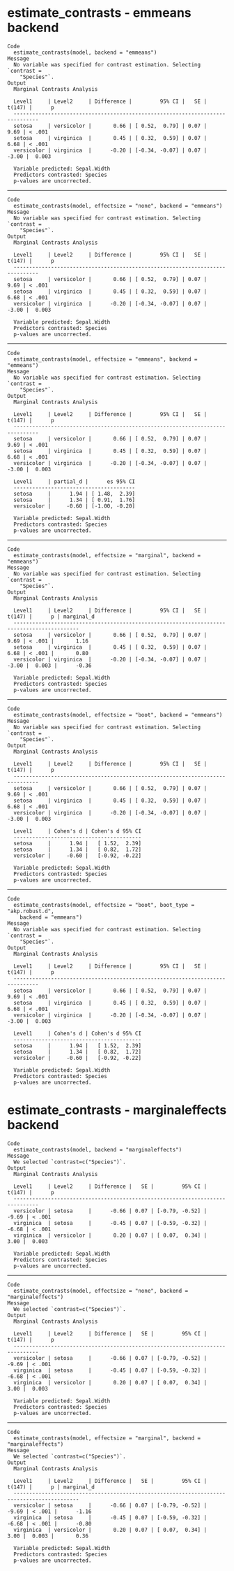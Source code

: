 # estimate_contrasts - emmeans backend

    Code
      estimate_contrasts(model, backend = "emmeans")
    Message
      No variable was specified for contrast estimation. Selecting `contrast =
        "Species"`.
    Output
      Marginal Contrasts Analysis
      
      Level1     | Level2     | Difference |         95% CI |   SE | t(147) |      p
      ------------------------------------------------------------------------------
      setosa     | versicolor |       0.66 | [ 0.52,  0.79] | 0.07 |   9.69 | < .001
      setosa     | virginica  |       0.45 | [ 0.32,  0.59] | 0.07 |   6.68 | < .001
      versicolor | virginica  |      -0.20 | [-0.34, -0.07] | 0.07 |  -3.00 |  0.003
      
      Variable predicted: Sepal.Width
      Predictors contrasted: Species
      p-values are uncorrected.

---

    Code
      estimate_contrasts(model, effectsize = "none", backend = "emmeans")
    Message
      No variable was specified for contrast estimation. Selecting `contrast =
        "Species"`.
    Output
      Marginal Contrasts Analysis
      
      Level1     | Level2     | Difference |         95% CI |   SE | t(147) |      p
      ------------------------------------------------------------------------------
      setosa     | versicolor |       0.66 | [ 0.52,  0.79] | 0.07 |   9.69 | < .001
      setosa     | virginica  |       0.45 | [ 0.32,  0.59] | 0.07 |   6.68 | < .001
      versicolor | virginica  |      -0.20 | [-0.34, -0.07] | 0.07 |  -3.00 |  0.003
      
      Variable predicted: Sepal.Width
      Predictors contrasted: Species
      p-values are uncorrected.

---

    Code
      estimate_contrasts(model, effectsize = "emmeans", backend = "emmeans")
    Message
      No variable was specified for contrast estimation. Selecting `contrast =
        "Species"`.
    Output
      Marginal Contrasts Analysis
      
      Level1     | Level2     | Difference |         95% CI |   SE | t(147) |      p
      ------------------------------------------------------------------------------
      setosa     | versicolor |       0.66 | [ 0.52,  0.79] | 0.07 |   9.69 | < .001
      setosa     | virginica  |       0.45 | [ 0.32,  0.59] | 0.07 |   6.68 | < .001
      versicolor | virginica  |      -0.20 | [-0.34, -0.07] | 0.07 |  -3.00 |  0.003
      
      Level1     | partial_d |      es 95% CI
      ---------------------------------------
      setosa     |      1.94 | [ 1.48,  2.39]
      setosa     |      1.34 | [ 0.91,  1.76]
      versicolor |     -0.60 | [-1.00, -0.20]
      
      Variable predicted: Sepal.Width
      Predictors contrasted: Species
      p-values are uncorrected.

---

    Code
      estimate_contrasts(model, effectsize = "marginal", backend = "emmeans")
    Message
      No variable was specified for contrast estimation. Selecting `contrast =
        "Species"`.
    Output
      Marginal Contrasts Analysis
      
      Level1     | Level2     | Difference |         95% CI |   SE | t(147) |      p | marginal_d
      -------------------------------------------------------------------------------------------
      setosa     | versicolor |       0.66 | [ 0.52,  0.79] | 0.07 |   9.69 | < .001 |       1.16
      setosa     | virginica  |       0.45 | [ 0.32,  0.59] | 0.07 |   6.68 | < .001 |       0.80
      versicolor | virginica  |      -0.20 | [-0.34, -0.07] | 0.07 |  -3.00 |  0.003 |      -0.36
      
      Variable predicted: Sepal.Width
      Predictors contrasted: Species
      p-values are uncorrected.

---

    Code
      estimate_contrasts(model, effectsize = "boot", backend = "emmeans")
    Message
      No variable was specified for contrast estimation. Selecting `contrast =
        "Species"`.
    Output
      Marginal Contrasts Analysis
      
      Level1     | Level2     | Difference |         95% CI |   SE | t(147) |      p
      ------------------------------------------------------------------------------
      setosa     | versicolor |       0.66 | [ 0.52,  0.79] | 0.07 |   9.69 | < .001
      setosa     | virginica  |       0.45 | [ 0.32,  0.59] | 0.07 |   6.68 | < .001
      versicolor | virginica  |      -0.20 | [-0.34, -0.07] | 0.07 |  -3.00 |  0.003
      
      Level1     | Cohen's d | Cohen's d 95% CI
      -----------------------------------------
      setosa     |      1.94 |   [ 1.52,  2.39]
      setosa     |      1.34 |   [ 0.82,  1.72]
      versicolor |     -0.60 |   [-0.92, -0.22]
      
      Variable predicted: Sepal.Width
      Predictors contrasted: Species
      p-values are uncorrected.

---

    Code
      estimate_contrasts(model, effectsize = "boot", boot_type = "akp.robust.d",
        backend = "emmeans")
    Message
      No variable was specified for contrast estimation. Selecting `contrast =
        "Species"`.
    Output
      Marginal Contrasts Analysis
      
      Level1     | Level2     | Difference |         95% CI |   SE | t(147) |      p
      ------------------------------------------------------------------------------
      setosa     | versicolor |       0.66 | [ 0.52,  0.79] | 0.07 |   9.69 | < .001
      setosa     | virginica  |       0.45 | [ 0.32,  0.59] | 0.07 |   6.68 | < .001
      versicolor | virginica  |      -0.20 | [-0.34, -0.07] | 0.07 |  -3.00 |  0.003
      
      Level1     | Cohen's d | Cohen's d 95% CI
      -----------------------------------------
      setosa     |      1.94 |   [ 1.52,  2.39]
      setosa     |      1.34 |   [ 0.82,  1.72]
      versicolor |     -0.60 |   [-0.92, -0.22]
      
      Variable predicted: Sepal.Width
      Predictors contrasted: Species
      p-values are uncorrected.

# estimate_contrasts - marginaleffects backend

    Code
      estimate_contrasts(model, backend = "marginaleffects")
    Message
      We selected `contrast=c("Species")`.
    Output
      Marginal Contrasts Analysis
      
      Level1     | Level2     | Difference |   SE |         95% CI | t(147) |      p
      ------------------------------------------------------------------------------
      versicolor | setosa     |      -0.66 | 0.07 | [-0.79, -0.52] |  -9.69 | < .001
      virginica  | setosa     |      -0.45 | 0.07 | [-0.59, -0.32] |  -6.68 | < .001
      virginica  | versicolor |       0.20 | 0.07 | [ 0.07,  0.34] |   3.00 |  0.003
      
      Variable predicted: Sepal.Width
      Predictors contrasted: Species
      p-values are uncorrected.

---

    Code
      estimate_contrasts(model, effectsize = "none", backend = "marginaleffects")
    Message
      We selected `contrast=c("Species")`.
    Output
      Marginal Contrasts Analysis
      
      Level1     | Level2     | Difference |   SE |         95% CI | t(147) |      p
      ------------------------------------------------------------------------------
      versicolor | setosa     |      -0.66 | 0.07 | [-0.79, -0.52] |  -9.69 | < .001
      virginica  | setosa     |      -0.45 | 0.07 | [-0.59, -0.32] |  -6.68 | < .001
      virginica  | versicolor |       0.20 | 0.07 | [ 0.07,  0.34] |   3.00 |  0.003
      
      Variable predicted: Sepal.Width
      Predictors contrasted: Species
      p-values are uncorrected.

---

    Code
      estimate_contrasts(model, effectsize = "marginal", backend = "marginaleffects")
    Message
      We selected `contrast=c("Species")`.
    Output
      Marginal Contrasts Analysis
      
      Level1     | Level2     | Difference |   SE |         95% CI | t(147) |      p | marginal_d
      -------------------------------------------------------------------------------------------
      versicolor | setosa     |      -0.66 | 0.07 | [-0.79, -0.52] |  -9.69 | < .001 |      -1.16
      virginica  | setosa     |      -0.45 | 0.07 | [-0.59, -0.32] |  -6.68 | < .001 |      -0.80
      virginica  | versicolor |       0.20 | 0.07 | [ 0.07,  0.34] |   3.00 |  0.003 |       0.36
      
      Variable predicted: Sepal.Width
      Predictors contrasted: Species
      p-values are uncorrected.

